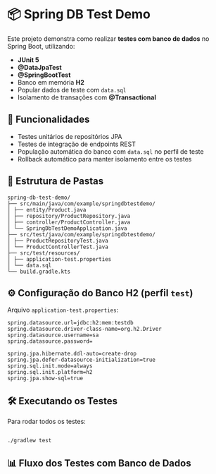 # 📦 Spring DB Test Demo

Este projeto demonstra como realizar **testes com banco de dados** no Spring Boot, utilizando:

- **JUnit 5**
- **@DataJpaTest**
- **@SpringBootTest**
- Banco em memória **H2**
- Popular dados de teste com `data.sql`
- Isolamento de transações com **@Transactional**

## 🚀 Funcionalidades

- Testes unitários de repositórios JPA
- Testes de integração de endpoints REST
- População automática do banco com `data.sql` no perfil de teste
- Rollback automático para manter isolamento entre os testes

## 📂 Estrutura de Pastas

```text
spring-db-test-demo/
├── src/main/java/com/example/springdbtestdemo/
│ ├── entity/Product.java
│ ├── repository/ProductRepository.java
│ ├── controller/ProductController.java
│ └── SpringDbTestDemoApplication.java
├── src/test/java/com/example/springdbtestdemo/
│ ├── ProductRepositoryTest.java
│ └── ProductControllerTest.java
├── src/test/resources/
│ ├── application-test.properties
│ └── data.sql
└── build.gradle.kts
```

## ⚙️ Configuração do Banco H2 (perfil `test`)
Arquivo `application-test.properties`:
```properties
spring.datasource.url=jdbc:h2:mem:testdb
spring.datasource.driver-class-name=org.h2.Driver
spring.datasource.username=sa
spring.datasource.password=

spring.jpa.hibernate.ddl-auto=create-drop
spring.jpa.defer-datasource-initialization=true
spring.sql.init.mode=always
spring.sql.init.platform=h2
spring.jpa.show-sql=true
```

## 🛠 Executando os Testes

Para rodar todos os testes:
```bash

./gradlew test

```

## 📊 Fluxo dos Testes com Banco de Dados


